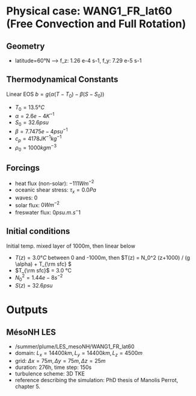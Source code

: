 # Physical case: WANG1_FR_lat60 (Free Convection and Full Rotation)

## Geometry
- latitude=60°N --> f_z: 1.26 e-4 s-1, f_y: 7.29 e-5 s-1

## Thermodynamical Constants
Linear EOS $b= g( \alpha (T - T_0) - \beta (S - S_0))$
- $T_0= 13.5 °C$       
- $\alpha = 2.6e-4 K^{-1}$       
- $S_0=32.6 psu$
- $\beta = 7.7475e-4 psu^{-1}$
- $c_p = 4178 J K^{-1} kg^{-1}$
- $\rho_0 = 1000 kg m^{-3}$

## Forcings
- heat flux (non-solar): $-111 Wm^{-2}$
- oceanic shear stress: $\tau_x = 0.0 Pa$
- waves: $0$
- solar flux: $0 Wm^{-2}$
- freswater flux: $0 psu.m.s^-1$

## Initial conditions
Initial temp. mixed layer of 1000m, then linear below
- $T(z) = 3.0 °C$ between 0 and -1000m, then $T(z) = N_0^2 (z+1000) / (g \alpha) + T_{\rm sfc} $
- $T_{\rm sfc}$ = 3.0 °C 
- $N_0^2 = 1.44 e-8 s^{-2}$
- $S(z) = 32.6 psu$

# Outputs 

## MésoNH LES
- /summer/plume/LES_mesoNH/WANG1_FR_lat60
- domain: $L_x=14400 km, L_y= 14400 km, L_z= 4500m$
- grid: $\Delta x = 75m,\Delta y= 75m,\Delta z= 25m$
- duration: 276h, time step: 150s
- turbulence scheme: 3D TKE
- reference describing the simulation: PhD thesis of Manolis Perrot, chapter 5.
